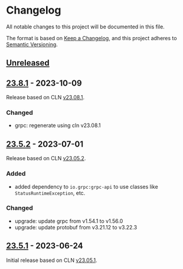 # Changelog
All notable changes to this project will be documented in this file.

The format is based on [Keep a Changelog](https://keepachangelog.com/en/1.0.0/),
and this project adheres to [Semantic Versioning](https://semver.org/spec/v2.0.0.html).

## [Unreleased]

## [23.8.1] - 2023-10-09
Release based on CLN [v23.08.1](https://github.com/ElementsProject/lightning/releases/tag/v23.08.1).

### Changed
- grpc: regenerate using cln v23.08.1

## [23.5.2] - 2023-07-01
Release based on CLN [v23.05.2](https://github.com/ElementsProject/lightning/releases/tag/v23.05.2).

### Added
- added dependency to `io.grpc:grpc-api` to use classes like `StatusRuntimeException`, etc.

### Changed
- upgrade: update grpc from v1.54.1 to v1.56.0
- upgrade: update protobuf from v3.21.12 to v3.22.3

## [23.5.1] - 2023-06-24
Initial release based on CLN [v23.05.1](https://github.com/ElementsProject/lightning/releases/tag/v23.05.1).


[Unreleased]: https://github.com/theborakompanioni/cln-grpc-client/compare/23.8.1...HEAD
[23.8.1]: https://github.com/theborakompanioni/cln-grpc-client/compare/23.5.2...23.8.1
[23.5.2]: https://github.com/theborakompanioni/cln-grpc-client/compare/23.5.1...23.5.2
[23.5.1]: https://github.com/theborakompanioni/cln-grpc-client/releases/tag/23.5.1
